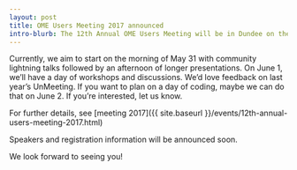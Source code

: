 ```yaml
---
layout: post
title: OME Users Meeting 2017 announced
intro-blurb: The 12th Annual OME Users Meeting will be in Dundee on the 31st May and 1st June 2017
---
```

Currently, we aim to start on the morning of May 31 with community lightning talks followed by an afternoon of longer presentations. On June 1, we’ll have a day of workshops and discussions. We’d love feedback on last year’s UnMeeting. If you want to plan on a day of coding, maybe we can do that on June 2. If you’re interested, let us know.

For further details, see [meeting 2017]({{ site.baseurl }}/events/12th-annual-users-meeting-2017.html)

Speakers and registration information will be announced soon.

We look forward to seeing you!
